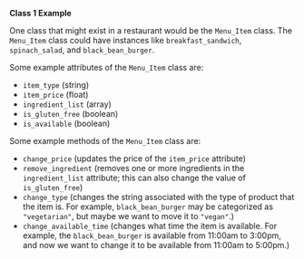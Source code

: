 **Class 1 Example**

One class that might exist in a restaurant would be the `Menu_Item` class.  The `Menu_Item` class could have instances like `breakfast_sandwich`, `spinach_salad`, and `black_bean_burger`.  

Some example attributes of the `Menu_Item` class are:

* `item_type` (string)
* `item_price` (float)
* `ingredient_list` (array)
* `is_gluten_free` (boolean)
* `is_available` (boolean)

Some example methods of the `Menu_Item` class are:

* `change_price` (updates the price of the `item_price` attribute)
* `remove_ingredient` (removes one or more ingredients in the `ingredient_list` attribute; this can also change the value of `is_gluten_free`)
* `change_type` (changes the string associated with the type of product that the item is.  For example, `black_bean_burger` may be categorized as `"vegetarian"`, but maybe we want to move it to `"vegan"`.)
* `change_available_time` (changes what time the item is available.  For example, the `black_bean_burger` is available from 11:00am to 3:00pm, and now we want to change it to be available from 11:00am to 5:00pm.)